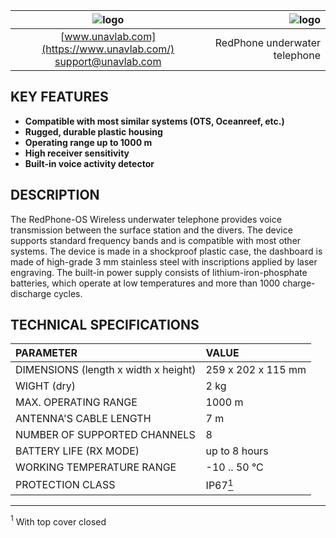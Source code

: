 | ![logo](https://ucnl.github.io/documentation/sm_logo.png) | ![logo](https://ucnl.github.io/documentation/redphone_os.png) |
| :---: | ---: |
| [www.unavlab.com](https://www.unavlab.com/) <br/> [support@unavlab.com](mailto:support@unavlab.com) | RedPhone underwater telephone |


## KEY FEATURES

* **Compatible with most similar systems (OTS, Oceanreef, etc.)**
* **Rugged, durable plastic housing**
* **Operating range up to 1000 m**
* **High receiver sensitivity**
* **Built-in voice activity detector**

## DESCRIPTION

The RedPhone-OS Wireless underwater telephone provides voice transmission between the surface station and the divers. The device supports standard frequency bands and is compatible with most other systems. The device is made in a shockproof plastic case, the dashboard is made of high-grade 3 mm stainless steel with inscriptions applied by laser engraving. The built-in power supply consists of lithium-iron-phosphate batteries, which operate at low temperatures and more than 1000 charge-discharge cycles.
  
<div style="page-break-after: always;"></div>

## TECHNICAL SPECIFICATIONS

| PARAMETER                                 | VALUE |
| :--- | :--- |
| DIMENSIONS (length х width х height)      | 259 x 202 x 115 mm |
| WIGHT (dry)                               | 2 kg |
| MAX. OPERATING RANGE                      | 1000 m |
| ANTENNA'S CABLE LENGTH                    | 7 m |
| NUMBER OF SUPPORTED CHANNELS              | 8 |
| BATTERY LIFE (RX MODE)                    | up to 8 hours |
| WORKING TEMPERATURE RANGE                 | -10 .. 50 °С |
| PROTECTION CLASS                          | IP67[<sup>1</sup>](#footnote1) |

________________
<a name="footnote1"><sup>1</sup></a> With top cover closed

